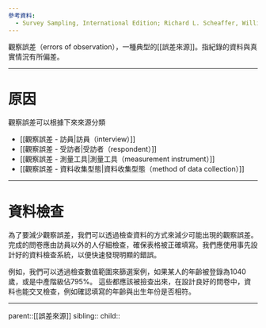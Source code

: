```yaml
---
參考資料:
  - Survey Sampling, International Edition; Richard L. Scheaffer, William Mendenhall. III
---
```

觀察誤差（errors of observation），一種典型的[[誤差來源]]。指紀錄的資料與真實情況有所偏差。
- - -
# 原因
觀察誤差可以根據下來來源分類
- [[觀察誤差 - 訪員|訪員（interview）]]
- [[觀察誤差 - 受訪者|受訪者（respondent）]]
- [[觀察誤差 - 測量工具|測量工具（measurement instrument）]]
- [[觀察誤差 - 資料收集型態|資料收集型態（method of data collection）]]

- - -
# 資料檢查
為了要減少觀察誤差，我們可以透過檢查資料的方式來減少可能出現的觀察誤差。
完成的問卷應由訪員以外的人仔細檢查，確保表格被正確填寫。我們應使用事先設計好的資料檢查系統，以便快速發現明顯的錯誤。

例如，我們可以透過檢查數值範圍來篩選案例，如果某人的年齡被登錄為1040歲，或是中產階級佔795%。
這些都應該被撿查出來，在設計良好的問卷中，資料也能交叉檢查，例如確認填寫的年齡與出生年份是否相符。
- - -
parent::[[誤差來源]]
sibling::
child::